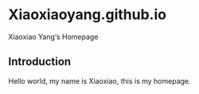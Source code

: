 # Xiaoxiaoyang.github.io
Xiaoxiao Yang‘s Homepage

## Introduction
Hello world, my name is Xiaoxiao, this is my homepage.
